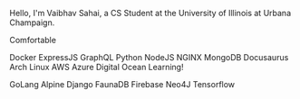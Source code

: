 Hello, I'm Vaibhav Sahai, a CS Student at the University of Illinois at Urbana Champaign. 

Comfortable

Docker  ExpressJS  GraphQL  Python  NodeJS  NGINX MongoDB  Docusaurus  Arch Linux  AWS  Azure  Digital Ocean
Learning!

GoLang  Alpine  Django  FaunaDB  Firebase  Neo4J Tensorflow    
